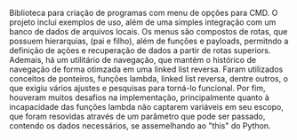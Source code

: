 Biblioteca para criação de programas com menu de opções para CMD. O projeto inclui exemplos de uso, além de uma simples integração com um banco de dados de arquivos locais.
Os menus são compostos de rotas, que possuem hierarquias, (pai e filho), além de funções e payloads, permitndo a definição de ações e recuperação de dados a partir de rotas superiors. Ademais, há um utilitário de navegação, que mantém o histórico de navegação de forma otimzada em uma linked list reversa.
Faram utilizados conceitos de ponteiros, funções lambda, linked list reversa, dentre outros, o que exigiu vários ajustes e pesquisas para torná-lo funcional.
Por fim, houveram muitos desafios na implementação, principalmente quanto à incapacidade das funções lambda não captarem variáveis em seu escopo, que foram resovidas através de um parâmetro que pode ser passado, contendo os dados necessários, se assemelhando ao "this" do Python.
